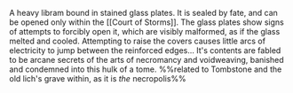 
A heavy libram bound in stained glass plates. It is sealed by fate, and can be opened only within the [[Court of Storms]]. The glass plates show signs of attempts to forcibly open it, which are visibly malformed, as if the glass melted and cooled. Attempting to raise the covers causes little arcs of electricity to jump between the reinforced edges...
It's contents are fabled to be arcane secrets of the arts of necromancy and voidweaving, banished and condemned into this hulk of a tome. 
%%related to Tombstone and the old lich's grave within, as it is *the* necropolis%%


